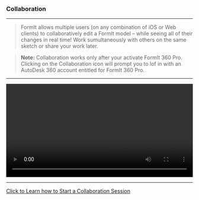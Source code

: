 ### Collaboration
---

> FormIt allows multiple users (on any combination of iOS or Web clients) to collaboratively edit a FormIt model – while seeing all of their changes in real time! Work sumultaneously with others on the same sketch or share your work later. 

> **Note:** Collaboration works only after your activate FormIt 360 Pro. Clicking on the Collaboration icon will prompt you to lof in with an AutoDesk 360 account entitled for FormIt 360 Pro. 

---
<video width="100%" controls>
  <source src="Videos/Collaboration.mp4" type="video/mp4">
</video>

---

[Click to Learn how to Start a Collaboration Session](../tool-library/collaboration.md)